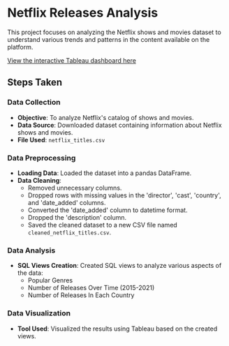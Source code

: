 # Netflix Releases Analysis

This project focuses on analyzing the Netflix shows and movies dataset to understand various trends and patterns in the content available on the platform.

[View the interactive Tableau dashboard here](https://public.tableau.com/shared/NNHGQMCGD?:display_count=n&:origin=viz_share_link)

## Steps Taken

### Data Collection
- **Objective**: To analyze Netflix's catalog of shows and movies.
- **Data Source**: Downloaded dataset containing information about Netflix shows and movies.
- **File Used**: `netflix_titles.csv`

### Data Preprocessing
- **Loading Data**: Loaded the dataset into a pandas DataFrame.
- **Data Cleaning**:
  - Removed unnecessary columns.
  - Dropped rows with missing values in the 'director', 'cast', 'country', and 'date_added' columns.
  - Converted the 'date_added' column to datetime format.
  - Dropped the 'description' column.
  - Saved the cleaned dataset to a new CSV file named `cleaned_netflix_titles.csv`.

### Data Analysis
- **SQL Views Creation**: Created SQL views to analyze various aspects of the data:
  - Popular Genres
  - Number of Releases Over Time (2015-2021)
  - Number of Releases In Each Country

### Data Visualization
- **Tool Used**: Visualized the results using Tableau based on the created views.
